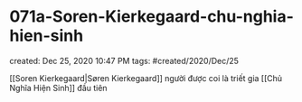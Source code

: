 # 071a-Soren-Kierkegaard-chu-nghia-hien-sinh

created: Dec 25, 2020 10:47 PM
tags: #created/2020/Dec/25

[[Soren Kierkegaard|Søren Kierkegaard]]  người được coi là triết gia [[Chủ Nghĩa Hiện Sinh]] đầu tiên